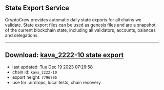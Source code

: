 ## State Export Service
CryptoCrew provides automatic daily state exports for all chains we validate. State export files can be used as genesis files and are a snapshot of the current blockchain state, including all validators, accounts, balances and delegations.

---
**Download: [kava_2222-10 state export](https://dl.ccvalidators.com/SERVICE/kava/kava_2222-10_export_7796705.json)**
---

- last updated: Tue Dec 19 2023 07:26:58
- chain id: `kava_2222-10`
- export height: `7796705`
- use for: airdrops, local tests, chain recovery
